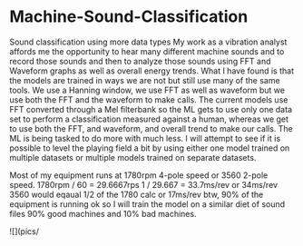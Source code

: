 # Machine-Sound-Classification
Sound classification using more data types
My work as a vibration analyst affords me the opportunity to hear many different machine sounds and to record those sounds and then to analyze those sounds using FFT and Waveform graphs as well as overall energy trends. What I have found is that the models are trained in ways we are not but still use many of the same tools. We use a Hanning window, we use FFT as well as waveform but we use both the FFT and the waveform to make calls. The current models use FFT converted through a Mel filterbank so the ML gets to use only one data set to perform a classification measured against a human, whereas we get to use both the FFT, and waveform, and overall trend to make our calls. The ML is being tasked to do more with much less. I will attempt to see if it is possible to level the playing field a bit by using either one model trained on multiple datasets or multiple models trained on separate datasets.


Most of my equipment runs at 1780rpm 4-pole speed or 3560 2-pole speed.
1780rpm / 60 = 29.6667rps 1 / 29.667 = 33.7ms/rev or 34ms/rev
3560 would eqaual 1/2 of the 1780 calc or 17ms/rev
btw, 90% of the equipment is running ok so I will train the model on a similar diet of sound files 90% good machines and 10% bad machines.

![](pics/
